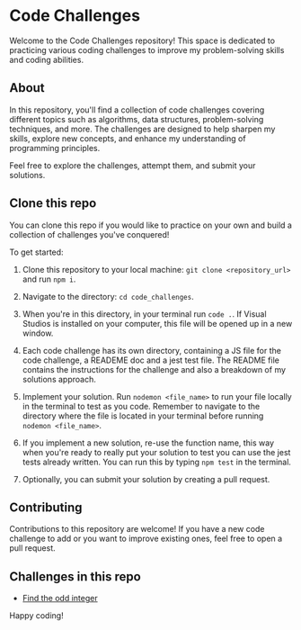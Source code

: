 # Code Challenges

Welcome to the Code Challenges repository! This space is dedicated to practicing various coding challenges to improve my problem-solving skills and coding abilities.

## About

In this repository, you'll find a collection of code challenges covering different topics such as algorithms, data structures, problem-solving techniques, and more. The challenges are designed to help sharpen my skills, explore new concepts, and enhance my understanding of programming principles.

Feel free to explore the challenges, attempt them, and submit your solutions. 

## Clone this repo

You can clone this repo if you would like to practice on your own and build a collection of challenges you've conquered! 

To get started:

1. Clone this repository to your local machine: `git clone <repository_url>` and run `npm i`.

2. Navigate to the directory: `cd code_challenges`.

3. When you're in this directory, in your terminal run `code .`. If Visual Studios is installed on your computer, this file will be opened up in a new window.

4. Each code challenge has its own directory, containing a JS file for the code challenge, a READEME doc and a jest test file. The README file contains the instructions for the challenge and also a breakdown of my solutions approach.

5. Implement your solution. Run `nodemon <file_name>` to run your file locally in the terminal to test as you code. Remember to navigate to the directory where the file is located in your terminal before running `nodemon <file_name>`.

6. If you implement a new solution, re-use the function name, this way when you're ready to really put your solution to test you can use the jest tests already written. You can run this by typing `npm test` in the terminal.

7. Optionally, you can submit your solution by creating a pull request.

## Contributing

Contributions to this repository are welcome! If you have a new code challenge to add or you want to improve existing ones, feel free to open a pull request.


## Challenges in this repo
- [Find the odd integer](find_the_odd_int/README.md)

Happy coding!